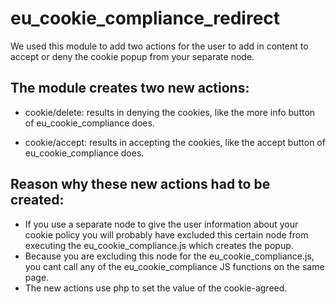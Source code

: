 # eu_cookie_compliance_redirect
We used this module to add two actions for the user to add in content to accept or deny the cookie popup from your separate node.

## The module creates two new actions:

* cookie/delete: results in denying the cookies, like the more info button of eu_cookie_compliance does.

* cookie/accept: results in accepting the cookies, like the accept button of eu_cookie_compliance does.

## Reason why these new actions had to be created:

* If you use a separate node to give the user information about your cookie policy you will probably have excluded this certain node from executing the eu_cookie_compliance.js which creates the popup.
* Because you are excluding this node for the eu_cookie_compliance.js, you cant call any of the eu_cookie_compliance JS functions on the same page.
* The new actions use php to set the value of the cookie-agreed. 
